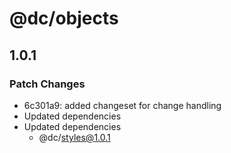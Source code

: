 # @dc/objects

## 1.0.1

### Patch Changes

- 6c301a9: added changeset for change handling
- Updated dependencies
- Updated dependencies
  - @dc/styles@1.0.1
